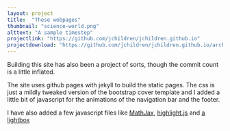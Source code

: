 ```yaml
---
layout: project
title:  "These webpages"
thumbnail: "science-world.png"
alttext: "A sample timestep"
projectlink: "https://github.com/jchildren/jchildren.github.io"
projectdownload: "https://github.com/jchildren/jchildren.github.io/archive/master.zip"
---
```


Building this site has also been a project of sorts, though the commit count is a little inflated.

The site uses github pages with jekyll to build the static pages. The css is just a mildly tweaked version
of the  bootstrap cover template and I added a little bit of javascript for the animations of the
navigation bar and the footer.

I have also added a few javascript files like [MathJax][mathjax], [highlight.js][highlight] and [a lightbox][lightbox]

[mathjax]:		https://www.mathjax.org/
[highlight]: 	https://highlightjs.org/
[lightbox]:		http://ashleydw.github.io/lightbox/